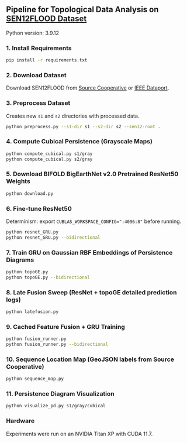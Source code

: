 ## Pipeline for Topological Data Analysis on [SEN12FLOOD Dataset](https://clmrmb.github.io/SEN12-FLOOD/)

Python version: 3.9.12

### 1. Install Requirements
```bash
pip install -r requirements.txt
```

### 2. Download Dataset
Download SEN12FLOOD from [Source Cooperative](https://source.coop/esa/sen12flood) or [IEEE Dataport](https://ieee-dataport.org/open-access/sen12-flood-sar-and-multispectral-dataset-flood-detection).

### 3. Preprocess Dataset
Creates new `s1` and `s2` directories with processed data.
```bash
python preprocess.py --s1-dir s1 --s2-dir s2 --sen12-root .
```

### 4. Compute Cubical Persistence (Grayscale Maps)
```bash
python compute_cubical.py s1/gray
python compute_cubical.py s2/gray
```

### 5. Download BIFOLD BigEarthNet v2.0 Pretrained ResNet50 Weights
```bash
python download.py
```

### 6. Fine-tune ResNet50
Determinism: export `CUBLAS_WORKSPACE_CONFIG=":4096:8"` before running.
```bash
python resnet_GRU.py
python resnet_GRU.py --bidirectional
```

### 7. Train GRU on Gaussian RBF Embeddings of Persistence Diagrams
```bash
python topoGE.py
python topoGE.py --bidirectional
```

### 8. Late Fusion Sweep (ResNet + topoGE detailed prediction logs)
```bash
python latefusion.py
```

### 9. Cached Feature Fusion + GRU Training
```bash
python fusion_runner.py
python fusion_runner.py --bidirectional
```

### 10. Sequence Location Map (GeoJSON labels from Source Cooperative)
```bash
python sequence_map.py
```

### 11. Persistence Diagram Visualization
```bash
python visualize_pd.py s1/gray/cubical
```

### Hardware
Experiments were run on an NVIDIA Titan XP with CUDA 11.7.
